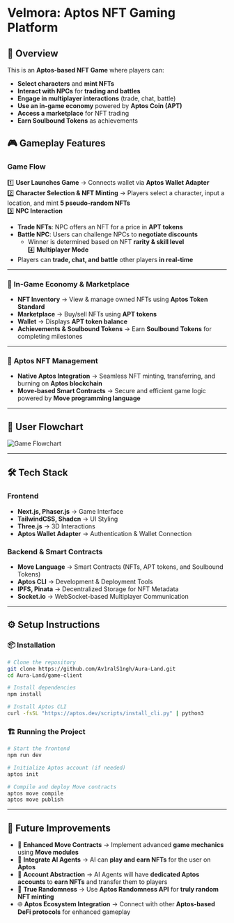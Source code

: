 # **Velmora: Aptos NFT Gaming Platform**

## 🚀 Overview

This is an **Aptos-based NFT Game** where players can:
- **Select characters** and **mint NFTs**  
- **Interact with NPCs** for **trading and battles**  
- **Engage in multiplayer interactions** (trade, chat, battle)  
- **Use an in-game economy** powered by **Aptos Coin (APT)**  
- **Access a marketplace** for NFT trading  
- **Earn Soulbound Tokens** as achievements  

## 🎮 **Gameplay Features**

### **Game Flow**  
1️⃣ **User Launches Game** → Connects wallet via **Aptos Wallet Adapter**  
2️⃣ **Character Selection & NFT Minting** → Players select a character, input a location, and mint **5 pseudo-random NFTs**  
3️⃣ **NPC Interaction**  
   - **Trade NFTs**: NPC offers an NFT for a price in **APT tokens**  
   - **Battle NPC**: Users can challenge NPCs to **negotiate discounts**  
     - Winner is determined based on NFT **rarity & skill level**  
4️⃣ **Multiplayer Mode**  
   - Players can **trade, chat, and battle** other players **in real-time**  

---

### 🛒 **In-Game Economy & Marketplace**
- **NFT Inventory** → View & manage owned NFTs using **Aptos Token Standard**  
- **Marketplace** → Buy/sell NFTs using **APT tokens**  
- **Wallet** → Displays **APT token balance**  
- **Achievements & Soulbound Tokens** → Earn **Soulbound Tokens** for completing milestones  

---

### 🔀 **Aptos NFT Management**
- **Native Aptos Integration** → Seamless NFT minting, transferring, and burning on **Aptos blockchain**  
- **Move-based Smart Contracts** → Secure and efficient game logic powered by **Move programming language**  

---

## 📌 **User Flowchart**  
![Game Flowchart](https://drive.google.com/file/d/1jvLgq9u0Pqw4CxZEQWVZGSGPndXBSH1-/view?usp=sharing)  

---

## 🛠️ **Tech Stack**
### **Frontend**  
- **Next.js, Phaser.js** → Game Interface  
- **TailwindCSS, Shadcn** → UI Styling  
- **Three.js** → 3D Interactions  
- **Aptos Wallet Adapter** → Authentication & Wallet Connection  

### **Backend & Smart Contracts**  
- **Move Language** → Smart Contracts (NFTs, APT tokens, and Soulbound Tokens)  
- **Aptos CLI** → Development & Deployment Tools  
- **IPFS, Pinata** → Decentralized Storage for NFT Metadata  
- **Socket.io** → WebSocket-based Multiplayer Communication  

---

## ⚙️ **Setup Instructions**
### **📦 Installation**  
```sh
# Clone the repository
git clone https://github.com/Av1ralS1ngh/Aura-Land.git
cd Aura-Land/game-client

# Install dependencies
npm install

# Install Aptos CLI
curl -fsSL "https://aptos.dev/scripts/install_cli.py" | python3
```

### **🏗️ Running the Project**  
```sh
# Start the frontend
npm run dev

# Initialize Aptos account (if needed)
aptos init

# Compile and deploy Move contracts
aptos move compile
aptos move publish
```

---

## 🔮 **Future Improvements**
- 🔹 **Enhanced Move Contracts** → Implement advanced **game mechanics** using **Move modules**  
- 🤖 **Integrate AI Agents** → AI can **play and earn NFTs** for the user on **Aptos**  
- 🔑 **Account Abstraction** → AI Agents will have **dedicated Aptos accounts** to **earn NFTs** and transfer them to players  
- 🎲 **True Randomness** → Use **Aptos Randomness API** for **truly random NFT minting**  
- 🌐 **Aptos Ecosystem Integration** → Connect with other **Aptos-based DeFi protocols** for enhanced gameplay
